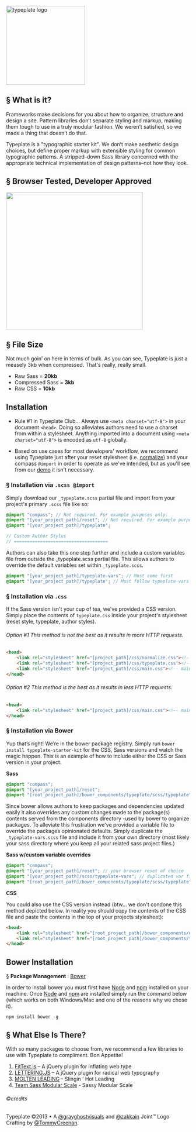 <a href="//typeplate.com"><img src="http://typeplate.com/img/logo.png" alt="typeplate logo" width="216" height="216"></a>

## &sect; What is it?
Frameworks make decisions for you about how to organize, structure and design a site. Pattern libraries don&rsquo;t separate styling and markup, making them tough to use in a truly modular fashion. We weren&rsquo;t satisfied, so we made a thing that doesn&rsquo;t do that.

Typeplate is a "typographic starter kit". We don&rsquo;t make aesthetic design choices, but define proper markup with extensible styling for common typographic patterns. A stripped&ndash;down Sass library concerned with the appropriate technical implementation of design patterns&ndash;not how they look.

## &sect; Browser Tested, Developer Approved
<img src="https://raw.github.com/paulirish/browser-logos/master/main-desktop.png" alt="" width="375">

## &sect; File Size
Not much goin&rsquo; on here in terms of bulk. As you can see, Typeplate is just a measely 3kb when compressed. That's really, really small.

- Raw Sass = **20kb**
- Compressed Sass = **3kb**
- Raw CSS = **10kb**

## Installation

- Rule #1 in Typeplate Club… Always use ``<meta charset="utf-8">`` in your document ``<head>``. Doing so alleviates authors need to use a charset from within a stylesheet. Anything imported into a document using ``<meta charset="utf-8">`` is encoded as ``utf-8`` globally.

- Based on use cases for most developers' workflow, we recommend using Typeplate just after your reset stylesheet (i.e. [normalize](http://necolas.github.com/normalize.css)) and your compass ``@import`` in order to operate as we've intended, but as you'll see from our <a href="http://typeplate.com/demo">demo</a> it isn't necessary.

### &sect; Installation via ``.scss @import``

Simply download our ``_typeplate.scss`` partial file and import from your project's primary ``.scss`` file like so:

```scss
@import "compass"; // Not required. For example purposes only.
@import "[your_project_path]/reset"; // Not required. For example purposes only.
@import "[your_project_path]/typeplate";

// Custom Author Styles
// ====================================
```

Authors can also take this one step further and include a custom variables file from outside the _typeplate.scss partial file. This allows authors to override the default variables set within ``_typeplate.scss``.

```scss
@import "[your_project_path]/typeplate-vars"; // Must come first
@import "[your_project_path]/typeplate"; // Must follow typeplate-vars
```

### &sect; Installation via ``.css``

If the Sass version isn't your cup of tea, we've provided a CSS version. Simply place the contents of ``typeplate.css`` inside your project's stylesheet (reset style, typeplate, author styles).

###### Option #1 This method is not the best as it results in more HTTP requests.
```html
<head>
    <link rel="stylesheet" href="[project_path]/css/normalize.css"><!-- Reset of your choice (optional). We like normalize even though it's not a reset -->
    <link rel="stylesheet" href="[project_path]/css/typeplate.css"><!-- typeplate styles -->
    <link rel="stylesheet" href="[project_path]/css/main.css"><!-- main stylesheet -->
</head>
```

###### Option #2 This method is the best as it results in less HTTP requests.

```html
<head>
    <link rel="stylesheet" href="[project_path]/css/main.css"><!-- main stylesheet with typeplate.css inside -->
</head>
```

### &sect; Installation via Bower

Yup that&rsquo;s right! We&rsquo;re in the bower package registry. Simply run ``bower install typeplate-starter-kit`` for the CSS, Sass versions and watch the magic happen. This is an example of how to include either the CSS or Sass version in your project.

**Sass**

```scss
@import "compass";
@import "[your_project_path]/reset";
@import "[root_project_path]/bower_components/typeplate/scss/typeplate";
```

Since bower allows authors to keep packages and dependencies updated easily it also overrides any custom changes made to the package(s) contents served from the components directory -used by bower to organize packages. To alleviate this frustration we've provided a variable file to override the packages opinionated defaults. Simply duplicate the ``_typeplate-vars.scss`` file and include it from your own directory (most likely your sass directory where you keep all your related sass project files.)

**Sass w/custom variable overrides**

```scss
@import "compass";
@import "[your_project_path]/reset"; // your browser reset of choice
@import "[your_project_path]/scss/typeplate-vars"; // duplicated var file outside bower's components directory
@import "[root_project_path]/bower_components/typeplate/scss/typeplate"; // the bower package directory and included file
```

**CSS**

You could also use the CSS version instead (btw… we don't condone this method depicted below. In reality you should copy the contents of the CSS file and paste the contents in the top of your projects stylesheet):

```html
<head>
    <link rel="stylesheet" href="[root_project_path]/bower_components/normalize-css/normalize.css">
    <link rel="stylesheet" href="[root_project_path]/bower_components/typeplate/css/typeplate.css">
</head>
```
## Bower Installation

&sect; **Package Management** : [Bower](https://github.com/bower/bower)

In order to install bower you must first have [Node](http://nodejs.org) and [npm](https://npmjs.org) installed on your machine. Once [Node](http://nodejs.org) and [npm](https://npmjs.org) are installed simply run the command below  (which works on both Windows/Mac and one of the reasons why we chose it).

    npm install bower -g

## &sect; What Else Is There?
With so many packages to choose from, we recommend a few libraries to use with Typeplate to compliment. Bon Appetite!

1. [FitText.js](http://fittextjs.com) &ndash; A jQuery plugin for inflating web type
2. [LETTERING.JS](http://letteringjs.com) &ndash; A jQuery plugin for radical web typography
3. [MOLTEN LEADING](https://github.com/Wilto/Molten-Leading) - Slingin &rsquo; Hot Leading
4. [Team Sass Modular Scale](https://github.com/Team-Sass/modular-scale) - Sassy Modular Scale

###### ©credits
Typeplate &copy;2013 &bull; A [@grayghostvisuals](https://twitter.com/gryghostvisuals) and [@zakkain](https://twitter.com/zakkain) Joint™
Logo Crafting by [@TommyCreenan](https://twitter.com/TommyCreenan).